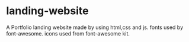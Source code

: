 # landing-website

A Portfolio landing website made by using html,css and js. 
fonts used by font-awesome.
icons used from font-awesome kit. 
